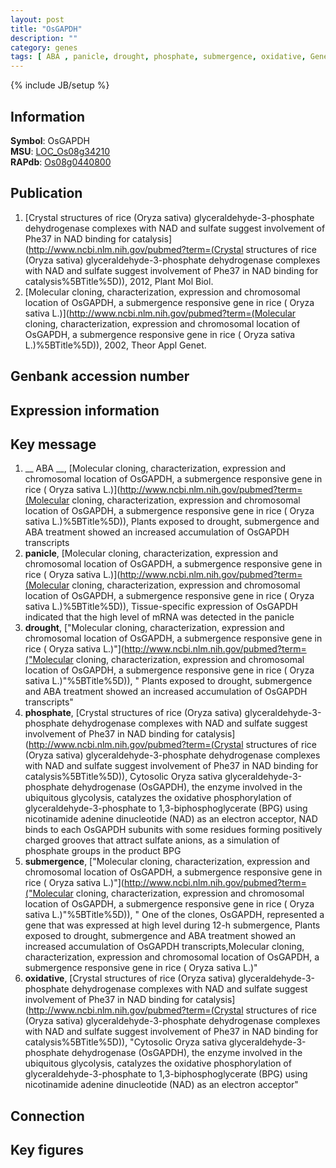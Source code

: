 ```yaml
---
layout: post
title: "OsGAPDH"
description: ""
category: genes
tags: [ ABA , panicle, drought, phosphate, submergence, oxidative, Gene]
---
```

{% include JB/setup %}

## Information
__Symbol__: OsGAPDH  
__MSU__: [LOC_Os08g34210](http://rice.plantbiology.msu.edu/cgi-bin/ORF_infopage.cgi?orf=LOC_Os08g34210)  
__RAPdb__: [Os08g0440800](http://rapdb.dna.affrc.go.jp/viewer/gbrowse_details/irgsp1?name=Os08g0440800)  

## Publication
1. [Crystal structures of rice (Oryza sativa) glyceraldehyde-3-phosphate dehydrogenase complexes with NAD and sulfate suggest involvement of Phe37 in NAD binding for catalysis](http://www.ncbi.nlm.nih.gov/pubmed?term=(Crystal structures of rice (Oryza sativa) glyceraldehyde-3-phosphate dehydrogenase complexes with NAD and sulfate suggest involvement of Phe37 in NAD binding for catalysis%5BTitle%5D)), 2012, Plant Mol Biol.
2. [Molecular cloning, characterization, expression and chromosomal location of OsGAPDH, a submergence responsive gene in rice ( Oryza sativa L.)](http://www.ncbi.nlm.nih.gov/pubmed?term=(Molecular cloning, characterization, expression and chromosomal location of OsGAPDH, a submergence responsive gene in rice ( Oryza sativa L.)%5BTitle%5D)), 2002, Theor Appl Genet.

## Genbank accession number

## Expression information

## Key message
1. __ ABA __, [Molecular cloning, characterization, expression and chromosomal location of OsGAPDH, a submergence responsive gene in rice ( Oryza sativa L.)](http://www.ncbi.nlm.nih.gov/pubmed?term=(Molecular cloning, characterization, expression and chromosomal location of OsGAPDH, a submergence responsive gene in rice ( Oryza sativa L.)%5BTitle%5D)),  Plants exposed to drought, submergence and ABA treatment showed an increased accumulation of OsGAPDH transcripts
2. __panicle__, [Molecular cloning, characterization, expression and chromosomal location of OsGAPDH, a submergence responsive gene in rice ( Oryza sativa L.)](http://www.ncbi.nlm.nih.gov/pubmed?term=(Molecular cloning, characterization, expression and chromosomal location of OsGAPDH, a submergence responsive gene in rice ( Oryza sativa L.)%5BTitle%5D)),  Tissue-specific expression of OsGAPDH indicated that the high level of mRNA was detected in the panicle
3. __drought__, ["Molecular cloning, characterization, expression and chromosomal location of OsGAPDH, a submergence responsive gene in rice ( Oryza sativa L.)"](http://www.ncbi.nlm.nih.gov/pubmed?term=("Molecular cloning, characterization, expression and chromosomal location of OsGAPDH, a submergence responsive gene in rice ( Oryza sativa L.)"%5BTitle%5D)), " Plants exposed to drought, submergence and ABA treatment showed an increased accumulation of OsGAPDH transcripts"
4. __phosphate__, [Crystal structures of rice (Oryza sativa) glyceraldehyde-3-phosphate dehydrogenase complexes with NAD and sulfate suggest involvement of Phe37 in NAD binding for catalysis](http://www.ncbi.nlm.nih.gov/pubmed?term=(Crystal structures of rice (Oryza sativa) glyceraldehyde-3-phosphate dehydrogenase complexes with NAD and sulfate suggest involvement of Phe37 in NAD binding for catalysis%5BTitle%5D)), Cytosolic Oryza sativa glyceraldehyde-3-phosphate dehydrogenase (OsGAPDH), the enzyme involved in the ubiquitous glycolysis, catalyzes the oxidative phosphorylation of glyceraldehyde-3-phosphate to 1,3-biphosphoglycerate (BPG) using nicotinamide adenine dinucleotide (NAD) as an electron acceptor, NAD binds to each OsGAPDH subunits with some residues forming positively charged grooves that attract sulfate anions, as a simulation of phosphate groups in the product BPG
5. __submergence__, ["Molecular cloning, characterization, expression and chromosomal location of OsGAPDH, a submergence responsive gene in rice ( Oryza sativa L.)"](http://www.ncbi.nlm.nih.gov/pubmed?term=("Molecular cloning, characterization, expression and chromosomal location of OsGAPDH, a submergence responsive gene in rice ( Oryza sativa L.)"%5BTitle%5D)), " One of the clones, OsGAPDH, represented a gene that was expressed at high level during 12-h submergence, Plants exposed to drought, submergence and ABA treatment showed an increased accumulation of OsGAPDH transcripts,Molecular cloning, characterization, expression and chromosomal location of OsGAPDH, a submergence responsive gene in rice ( Oryza sativa L.)"
6. __oxidative__, [Crystal structures of rice (Oryza sativa) glyceraldehyde-3-phosphate dehydrogenase complexes with NAD and sulfate suggest involvement of Phe37 in NAD binding for catalysis](http://www.ncbi.nlm.nih.gov/pubmed?term=(Crystal structures of rice (Oryza sativa) glyceraldehyde-3-phosphate dehydrogenase complexes with NAD and sulfate suggest involvement of Phe37 in NAD binding for catalysis%5BTitle%5D)), "Cytosolic Oryza sativa glyceraldehyde-3-phosphate dehydrogenase (OsGAPDH), the enzyme involved in the ubiquitous glycolysis, catalyzes the oxidative phosphorylation of glyceraldehyde-3-phosphate to 1,3-biphosphoglycerate (BPG) using nicotinamide adenine dinucleotide (NAD) as an electron acceptor"

## Connection

## Key figures


